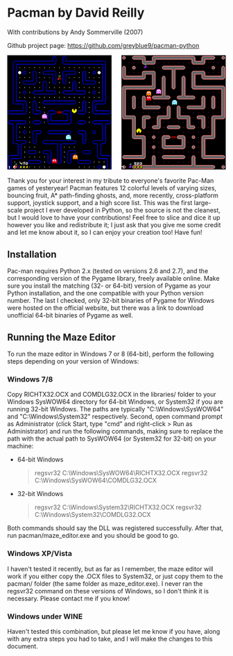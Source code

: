 Pacman by David Reilly
======================
With contributions by Andy Sommerville (2007)

Github project page:
https://github.com/greyblue9/pacman-python

![Screenshot - 16x16 tile version](/screenshot-1.png)


Thank you for your interest in my tribute to everyone's favorite Pac-Man
games of yesteryear! Pacman features 12 colorful levels of varying
sizes, bouncing fruit, A* path-finding ghosts, and, more recently,
cross-platform support, joystick support, and a high score list. This
was the first large-scale project I ever developed in Python, so the
source is not the cleanest, but I would love to have your contributions!
Feel free to slice and dice it up however you like and redistribute it;
I just ask that you give me some credit and let me know about it, so I
can enjoy your creation too! Have fun!


Installation
------------

Pac-man requires Python 2.x (tested on versions 2.6 and 2.7), and the
corresponding version of the Pygame library, freely available online.
Make sure you install the matching (32- or 64-bit) version of Pygame
as your Python installation, and the one compatible with your Python
version number. The last I checked, only 32-bit binaries of Pygame for 
Windows were hosted on the official website, but there was a link to 
download unofficial 64-bit binaries of Pygame as well.


Running the Maze Editor
-----------------------

To run the maze editor in Windows 7 or 8 (64-bit), perform the following
steps depending on your version of Windows:

### Windows 7/8

Copy RICHTX32.OCX and COMDLG32.OCX in the libraries/ folder to
your Windows SysWOW64 directory for 64-bit Windows, or System32 if you 
are running 32-bit Windows. The paths are typically 
"C:\Windows\SysWOW64" and "C:\Windows\System32" respectively.
Second, open command prompt as Administrator (click Start, type "cmd"
and right-click > Run as Administrator) and run the following commands,
making sure to replace the path with the actual path to SysWOW64
(or System32 for 32-bit) on your machine:

   * 64-bit Windows
     > regsvr32 C:\Windows\SysWOW64\RICHTX32.OCX
	 > regsvr32 C:\Windows\SysWOW64\COMDLG32.OCX
	 
   * 32-bit Windows
     > regsvr32 C:\Windows\System32\RICHTX32.OCX
	 > regsvr32 C:\Windows\System32\COMDLG32.OCX

Both commands should say the DLL was registered successfully. After
that, run pacman/maze_editor.exe and you should be good to go.

### Windows XP/Vista

I haven't tested it recently, but as far as I remember, the maze editor
will work if you either copy the .OCX files to System32, or just copy
them to the pacman/ folder (the same folder as maze_editor.exe). I never
ran the regsvr32 command on these versions of Windows, so I don't think
it is necessary. Please contact me if you know!

### Windows under WINE

Haven't tested this combination, but please let me know if you have,
along with any extra steps you had to take, and I will make the changes
to this document.

